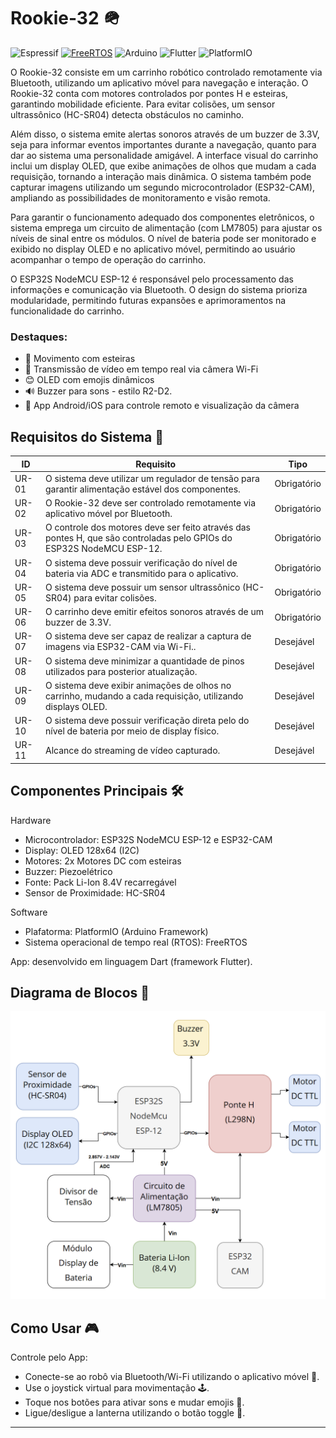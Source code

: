 # Rookie-32 🪖

![Espressif](https://img.shields.io/badge/espressif-E7352C.svg?style=for-the-badge&logo=espressif&logoColor=white)
[![FreeRTOS](https://img.shields.io/badge/FreeRTOS-7DC847?style=for-the-badge)](https://www.freertos.org/)
![Arduino](https://img.shields.io/badge/-Arduino-00979D?style=for-the-badge&logo=Arduino&logoColor=white)
![Flutter](https://img.shields.io/badge/Flutter-%2302569B.svg?style=for-the-badge&logo=Flutter&logoColor=white)
![PlatformIO](https://img.shields.io/badge/PlatformIO-%23222.svg?style=for-the-badge&logo=platformio&logoColor=%23f5822a)


O Rookie-32 consiste em um carrinho robótico controlado remotamente via Bluetooth, utilizando um aplicativo móvel para navegação e interação. O Rookie-32 conta com motores controlados por pontes H e esteiras, garantindo mobilidade eficiente. Para evitar colisões, um sensor ultrassônico (HC-SR04) detecta obstáculos no caminho.

Além disso, o sistema emite alertas sonoros através de um buzzer de 3.3V, seja para informar eventos importantes durante a navegação, quanto para dar ao sistema uma personalidade amigável. A interface visual do carrinho inclui um display OLED, que exibe animações de olhos que mudam a cada requisição, tornando a interação mais dinâmica. O sistema também pode capturar imagens utilizando um segundo microcontrolador (ESP32-CAM), ampliando as possibilidades de monitoramento e visão remota.

Para garantir o funcionamento adequado dos componentes eletrônicos, o sistema emprega um circuito de alimentação (com LM7805) para ajustar os níveis de sinal entre os módulos. O nível de bateria pode ser monitorado e exibido no display OLED e no aplicativo móvel, permitindo ao usuário acompanhar o tempo de operação do carrinho.

O ESP32S NodeMCU ESP-12 é responsável pelo processamento das informações e comunicação via Bluetooth. O design do sistema prioriza modularidade, permitindo futuras expansões e aprimoramentos na funcionalidade do carrinho.

### Destaques:

- 🤖 Movimento com esteiras
- 📸 Transmissão de vídeo em tempo real via câmera Wi-Fi
- 😊 OLED com emojis dinâmicos
- 🔊 Buzzer para sons - estilo R2-D2.
- 📱 App Android/iOS para controle remoto e visualização da câmera

## Requisitos do Sistema 📝

| ID | Requisito | Tipo |
| --- | --- | --- |
| UR-01 | O sistema deve utilizar um regulador de tensão para garantir alimentação estável dos componentes. | Obrigatório |
| UR-02 | O Rookie-32 deve ser controlado remotamente via aplicativo móvel por Bluetooth. | Obrigatório |
| UR-03 | O controle dos motores deve ser feito através das pontes H, que são controladas pelo GPIOs do ESP32S NodeMCU ESP-12. | Obrigatório |
| UR-04 | O sistema deve possuir verificação do nível de bateria via ADC e transmitido para o aplicativo. | Obrigatório |
| UR-05 | O sistema deve possuir um sensor ultrassônico (HC-SR04) para evitar colisões. | Obrigatório |
| UR-06 | O carrinho deve emitir efeitos sonoros através de um buzzer de 3.3V. | Obrigatório |
| UR-07 | O sistema deve ser capaz de realizar a captura de imagens via ESP32-CAM via Wi-Fi.. | Desejável |
| UR-08 | O sistema deve minimizar a quantidade de pinos utilizados para posterior atualização. | Desejável |
| UR-09 | O sistema deve exibir animações de olhos no carrinho, mudando a cada requisição, utilizando displays OLED. | Desejável |
| UR-10 | O sistema deve possuir verificação direta pelo do nível de bateria por meio de display físico. | Desejável |
| UR-11 | Alcance do streaming de vídeo capturado. | Desejável |

## Componentes Principais 🛠

Hardware
- Microcontrolador: ESP32S NodeMCU ESP-12 e ESP32-CAM
- Display: OLED 128x64 (I2C)
- Motores: 2x Motores DC com esteiras
- Buzzer: Piezoelétrico
- Fonte: Pack Li-Ion 8.4V recarregável
- Sensor de Proximidade: HC-SR04

Software
- Plafatorma: PlatformIO (Arduino Framework)
- Sistema operacional de tempo real (RTOS): FreeRTOS

App: desenvolvido em linguagem Dart (framework Flutter).

## Diagrama de Blocos 🧊

![Diagrama de blocos feito via draw.io](./diagrama%20de%20blocos.png)

## Como Usar 🎮

Controle pelo App:
- Conecte-se ao robô via Bluetooth/Wi-Fi utilizando o aplicativo móvel 📲.
- Use o joystick virtual para movimentação 🕹️.
- Toque nos botões para ativar sons e mudar emojis 👀.
- Ligue/desligue a lanterna utilizando o botão toggle 🔦.

---

